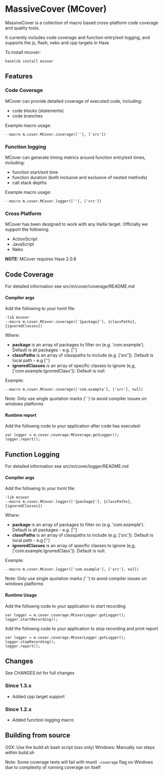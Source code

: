 MassiveCover (MCover)
======================

MassiveCover is a collection of macro based cross-platform code coverage and quality tools.

It currently includes code coverage and function entry/exit logging, and supports the js, flash, neko and cpp targets in Haxe


To install mcover:

	haxelib install mcover


Features
---------------------

### Code Coverage

MCover can provide detailed coverage of executed code, including:

* code blocks (statements)
* code branches

Example macro usage:

	--macro m.cover.MCover.coverage([''], ['src'])

### Function logging

MCover can generate timing metrics around function entry/exit times, including:

* function start/exit time
* function duration (both inclusive and exclusive of nested methods)
* call stack depths

Example macro usage:

	--macro m.cover.MCover.logger([''], ['src'])


### Cross Platform

MCover has been designed to work with any HaXe target. Officially we support the following:

*	ActionScript
*	JavaScript
*	Neko

**NOTE:** MCover requires Haxe 2.0.8


Code Coverage
---------------------

For detailed information see src/m/cover/coverage/README.md

#### Compiler args

Add the following to your hxml file:

	-lib mcover
	--macro m.cover.MCover.coverage(['{package}'], {classPaths}, {ignoredClasses})

Where:

*	**package** is an array of packages to filter on (e.g. 'com.example'). Default is all packages - e.g. ['']
*	**classPaths** is an array of classpaths to include (e.g. ['src']). Default is local path - e.g ['']
*	**ignoredClasses** is an array of specific classes to ignore (e,g, ['com.example.IgnoredClass']). Default is null.


Example:

	--macro m.cover.MCover.coverage(['com.example'], ['src'], null)

Note: Only use single quotation marks (' ') to avoid compiler issues on windows platforms

#### Runtime report

Add the followng code to your application after code has executed:

	var logger = m.cover.coverage.MCoverage.getLogger();
	logger.report();



Function Logging
---------------------
For detailed information see src/m/cover/logger/README.md

#### Compiler args

Add the following to your hxml file:

	-lib mcover
	--macro m.cover.MCover.logger(['{package}'], {classPaths}, {ignoredClasses})

Where:

*	**package** is an array of packages to filter on (e.g. 'com.example'). Default is all packages - e.g. ['']
*	**classPaths** is an array of classpaths to include (e.g. ['src']). Default is local path - e.g ['']
*	**ignoredClasses** is an array of specific classes to ignore (e,g, ['com.example.IgnoredClass']). Default is null.


Example:

	--macro m.cover.MCover.logger(['com.example'], ['src'], null)

Note: Only use single quotation marks (' ') to avoid compiler issues on windows platforms


#### Runtime Usage

Add the followng code to your application to start recording

	var logger = m.cover.coverage.MCoverLogger.getLogger();
	logger.startRecording();

Add the followng code to your application to stop recording and print report

	var logger = m.cover.coverage.MCoverLogger.getLogger();
	logger.stopRecording();
	logger.report();




Changes
----------

See CHANGES.txt for full changes

### Since 1.3.x

* Added cpp target support

### Since 1.2.x

* Added function logging macro



Building from source
--------------

OSX: Use the build.sh bash script (osx only)
Windows: Manually run steps within build.sh


Note: Some coverage tests will fail with munit `-coverage` flag on Windows due to complexity of running coverage on itself
